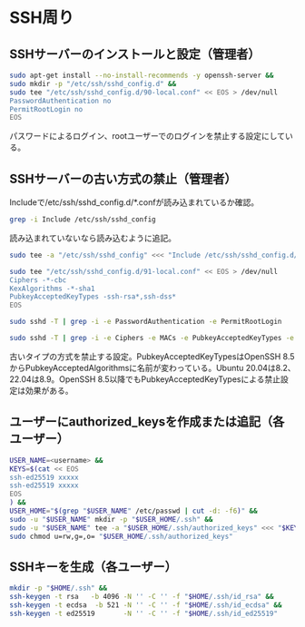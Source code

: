 # SSH周り
## SSHサーバーのインストールと設定（管理者）
```sh
sudo apt-get install --no-install-recommends -y openssh-server &&
sudo mkdir -p "/etc/ssh/sshd_config.d" &&
sudo tee "/etc/ssh/sshd_config.d/90-local.conf" << EOS > /dev/null
PasswordAuthentication no
PermitRootLogin no
EOS
```
パスワードによるログイン、rootユーザーでのログインを禁止する設定にしている。

## SSHサーバーの古い方式の禁止（管理者）
Includeで/etc/ssh/sshd_config.d/*.confが読み込まれているか確認。
```sh
grep -i Include /etc/ssh/sshd_config
```

読み込まれていないなら読み込むように追記。
```sh
sudo tee -a "/etc/ssh/sshd_config" <<< "Include /etc/ssh/sshd_config.d/*.conf" > /dev/null
```

```sh
sudo tee "/etc/ssh/sshd_config.d/91-local.conf" << EOS > /dev/null
Ciphers -*-cbc
KexAlgorithms -*-sha1
PubkeyAcceptedKeyTypes -ssh-rsa*,ssh-dss*
EOS

sudo sshd -T | grep -i -e PasswordAuthentication -e PermitRootLogin

sudo sshd -T | grep -i -e Ciphers -e MACs -e PubkeyAcceptedKeyTypes -e PubkeyAcceptedAlgorithms -e KexAlgorithms
```
古いタイプの方式を禁止する設定。PubkeyAcceptedKeyTypesはOpenSSH 8.5からPubkeyAcceptedAlgorithmsに名前が変わっている。Ubuntu 20.04は8.2、22.04は8.9。OpenSSH 8.5以降でもPubkeyAcceptedKeyTypesによる禁止設定は効果がある。

## ユーザーにauthorized_keysを作成または追記（各ユーザー）
```sh
USER_NAME=<username> &&
KEYS=$(cat << EOS
ssh-ed25519 xxxxx
ssh-ed25519 xxxxx
EOS
) &&
USER_HOME="$(grep "$USER_NAME" /etc/passwd | cut -d: -f6)" &&
sudo -u "$USER_NAME" mkdir -p "$USER_HOME/.ssh" &&
sudo -u "$USER_NAME" tee -a "$USER_HOME/.ssh/authorized_keys" <<< "$KEYS" > /dev/null &&
sudo chmod u=rw,g=,o= "$USER_HOME/.ssh/authorized_keys"
```

## SSHキーを生成（各ユーザー）
```sh
mkdir -p "$HOME/.ssh" &&
ssh-keygen -t rsa   -b 4096 -N '' -C '' -f "$HOME/.ssh/id_rsa" &&
ssh-keygen -t ecdsa  -b 521 -N '' -C '' -f "$HOME/.ssh/id_ecdsa" &&
ssh-keygen -t ed25519       -N '' -C '' -f "$HOME/.ssh/id_ed25519"
```

